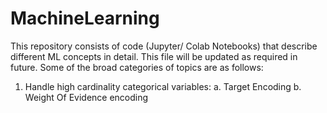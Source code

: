 # MachineLearning
This repository consists of code (Jupyter/ Colab Notebooks) that describe different ML concepts in detail. This file will be updated as required in future.
Some of the broad categories of topics are as follows:

1. Handle high cardinality categorical variables:
  a. Target Encoding
  b. Weight Of Evidence encoding
